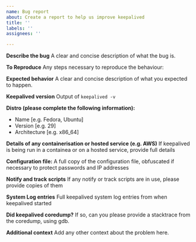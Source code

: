 ```yaml
---
name: Bug report
about: Create a report to help us improve keepalived
title: ''
labels: ''
assignees: ''

---
```


**Describe the bug**
A clear and concise description of what the bug is.

**To Reproduce**
Any steps necessary to reproduce the behaviour:

**Expected behavior**
A clear and concise description of what you expected to happen.

**Keepalived version**
Output of `keepalived -v`

**Distro (please complete the following information):**
 - Name [e.g. Fedora, Ubuntu]
 - Version [e.g. 29]
 - Architecture [e.g. x86_64]

**Details of any containerisation or hosted service (e.g. AWS)**
If keepalived is being run in a containea or on a hosted service, provide full details

**Configuration file:**
A full copy of the configuration file, obfuscated if necessary to protect passwords and IP addresses

**Notify and track scripts**
If any notify or track scripts are in use, please provide copies of them

**System Log entries**
Full keepalived system log entries from when keepalived started

**Did keepalived coredump?**
If so, can you please provide a stacktrace from the coredump, using gdb.

**Additional context**
Add any other context about the problem here.
